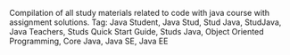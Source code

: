 Compilation of all study materials related to code with java course with assignment solutions.
Tag: Java Student, Java Stud, Stud Java, StudJava, Java Teachers, Studs Quick Start Guide, Studs Java, Object Oriented Programming, Core Java, Java SE, Java EE
